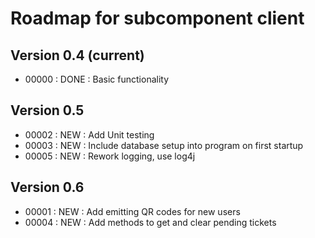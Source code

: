 # Roadmap for subcomponent client

## Version 0.4 (current)
* 00000 : DONE : Basic functionality

## Version 0.5
* 00002 : NEW  : Add Unit testing
* 00003 : NEW  : Include database setup into program on first startup
* 00005 : NEW  : Rework logging, use log4j

## Version 0.6
* 00001 : NEW  : Add emitting QR codes for new users
* 00004 : NEW  : Add methods to get and clear pending tickets
